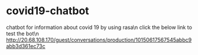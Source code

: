 # covid19-chatbot
chatbot for information about covid 19  by  using rasa\n
click the below link  to test the bot\n
http://20.68.108.170/guest/conversations/production/10150617567545abbc9abb3d361ec73c
